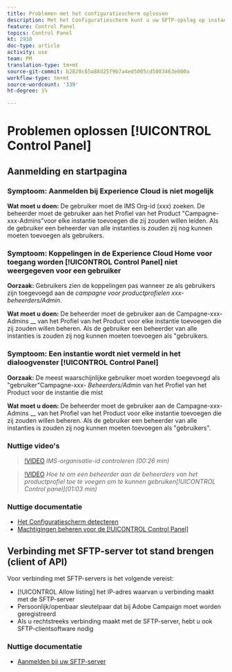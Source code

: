 ```yaml
---
title: Problemen met het configuratiescherm oplossen
description: Met het Configuratiescherm kunt u uw SFTP-opslag op instantie en IP-adressen van lijsten van gewenste personen controleren en beheren.
feature: Control Panel
topics: Control Panel
kt: 2938
doc-type: article
activity: use
team: PM
translation-type: tm+mt
source-git-commit: b2820c65a88d25f9b7a4ed5005cd5083463e000a
workflow-type: tm+mt
source-wordcount: '339'
ht-degree: 1%

---
```



# Problemen oplossen [!UICONTROL Control Panel]

## Aanmelding en startpagina

### Symptoom: Aanmelden bij Experience Cloud is niet mogelijk

**Wat moet u doen:**
De gebruiker moet de IMS Org-id (xxx) zoeken. De beheerder moet de gebruiker aan het Profiel van het Product &quot;Campagne-xxx-Admins&quot;voor elke instantie toevoegen die zij zouden willen leiden. Als de gebruiker een beheerder van alle instanties is zouden zij nog kunnen moeten toevoegen als gebruikers.

### Symptoom: Koppelingen in de Experience Cloud Home voor toegang worden [!UICONTROL Control Panel] niet weergegeven voor een gebruiker

**Oorzaak:**
Gebruikers zien de koppelingen pas wanneer ze als gebruikers zijn toegevoegd aan de _campagne voor productprofielen xxx-beheerders/Admin_.

**Wat moet u doen:**
De beheerder moet de gebruiker aan de Campagne-xxx-Admins __ van het Profiel van het Product voor elke instantie toevoegen die zij zouden willen beheren. Als de gebruiker een beheerder van alle instanties is zouden zij nog kunnen moeten toevoegen als &quot;gebruikers.

### Symptoom: Een instantie wordt niet vermeld in het dialoogvenster [!UICONTROL Control Panel]

**Oorzaak:**
De meest waarschijnlijke gebruiker moet worden toegevoegd als &quot;gebruiker&quot;Campagne-xxx- _Beheerders/Admin_ van het Profiel van het Product voor de instantie die mist

**Wat moet u doen:**
De beheerder moet de gebruiker aan de Campagne-xxx-Admins __ van het Profiel van het Product voor elke instantie toevoegen die zij zouden willen beheren. Als de gebruiker een beheerder van alle instanties is zouden zij nog kunnen moeten toevoegen als &quot;gebruikers&quot;.

### Nuttige video&#39;s

>[!VIDEO](https://video.tv.adobe.com/v/27183?quality=12)
*IMS-organisatie-id controleren (00:26 min)*

>[!VIDEO](https://video.tv.adobe.com/v/27147?quality=12)
*Hoe te om een beheerder aan de beheerders van het productprofiel toe te voegen om te kunnen gebruiken[!UICONTROL Control panel](01:03 min)*

### Nuttige documentatie

* [Het Configuratiescherm detecteren](https://helpx.adobe.com/campaign/kb/control-panel-overview.html)
* [Machtigingen beheren voor de [!UICONTROL Control Panel]](https://helpx.adobe.com/campaign/kb/control-panel-access.html)

## Verbinding met SFTP-server tot stand brengen (client of API)

Voor verbinding met SFTP-servers is het volgende vereist:

* [!UICONTROL Allow listing] het IP-adres waarvan u verbinding maakt met de SFTP-server
* Persoonlijk/openbaar sleutelpaar dat bij Adobe Campaign moet worden geregistreerd
* Als u rechtstreeks verbinding maakt met de SFTP-server, hebt u ook SFTP-clientsoftware nodig

### Nuttige documentatie

* [Aanmelden bij uw SFTP-server](https://helpx.adobe.com/campaign/kb/control-panel-sftp.html#LoggingintoyourSFTPserver)

